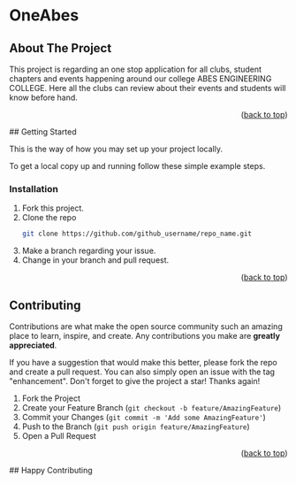 # OneAbes
<!-- Improved compatibility of back to top link: See: https://github.com/othneildrew/Best-README-Template/pull/73 -->
<a name="readme-top"></a>
<!-- ABOUT THE PROJECT -->
## About The Project
This project is regarding an one stop application for all clubs, student chapters and events happening around our college ABES ENGINEERING COLLEGE.
Here all the clubs can review about their events and students will know before hand.
<p align="right">(<a href="#readme-top">back to top</a>)</p>
<!-- GETTING STARTED -->
## Getting Started

This is the way of how you may set up your project locally.

To get a local copy up and running follow these simple example steps.


### Installation

1. Fork this project.
2. Clone the repo
   ```sh
   git clone https://github.com/github_username/repo_name.git
   ```
3. Make a branch regarding your issue.
4. Change in your branch and pull request.

<p align="right">(<a href="#readme-top">back to top</a>)</p>

<!-- CONTRIBUTING -->
## Contributing

Contributions are what make the open source community such an amazing place to learn, inspire, and create. Any contributions you make are **greatly appreciated**.

If you have a suggestion that would make this better, please fork the repo and create a pull request. You can also simply open an issue with the tag "enhancement".
Don't forget to give the project a star! Thanks again!

1. Fork the Project
2. Create your Feature Branch (`git checkout -b feature/AmazingFeature`)
3. Commit your Changes (`git commit -m 'Add some AmazingFeature'`)
4. Push to the Branch (`git push origin feature/AmazingFeature`)
5. Open a Pull Request

<p align="right">(<a href="#readme-top">back to top</a>)</p>
## Happy Contributing
